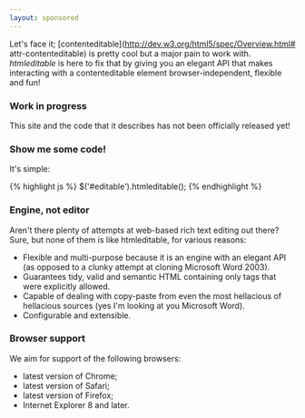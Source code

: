 ```yaml
---
layout: sponsored
---
```


Let's face it; [contenteditable](http://dev.w3.org/html5/spec/Overview.html#
attr-contenteditable) is pretty cool but a major pain to work with.
<dfn>htmleditable</dfn> is here to fix that by giving you an elegant API that
makes interacting with a contenteditable element browser-independent, flexible
and fun!

### Work in progress

This site and the code that it describes has not been officially released yet!

### Show me some code!

It's simple:

{% highlight js %}
$('#editable').htmleditable();
{% endhighlight %}

### Engine, not editor

Aren't there plenty of attempts at web-based rich text editing out there? Sure,
but none of them is like htmleditable, for various reasons:

*   Flexible and multi-purpose because it is an engine with an elegant API (as
	opposed to a clunky attempt at cloning Microsoft Word 2003).
*   Guarantees tidy, valid and semantic HTML containing only tags that were
	explicitly allowed.
*   Capable of dealing with copy-paste from even the most hellacious of
	hellacious sources (yes I'm looking at you Microsoft Word).
*	Configurable and extensible.

### Browser support

We aim for support of the following browsers:

*	latest version of Chrome;
*	latest version of Safari;
*	latest version of Firefox;
*	Internet Explorer 8 and later.